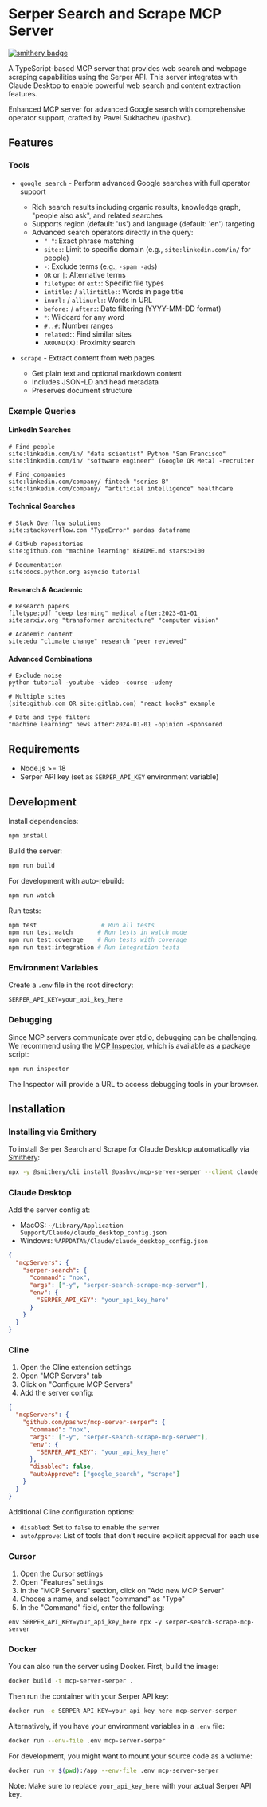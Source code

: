 # Serper Search and Scrape MCP Server
[![smithery badge](https://smithery.ai/badge/@pashvc/mcp-server-serper)](https://smithery.ai/server/@pashvc/mcp-server-serper)

A TypeScript-based MCP server that provides web search and webpage scraping capabilities using the Serper API. This server integrates with Claude Desktop to enable powerful web search and content extraction features.

Enhanced MCP server for advanced Google search with comprehensive operator support, crafted by Pavel Sukhachev (pashvc).

## Features

### Tools

- `google_search` - Perform advanced Google searches with full operator support
  - Rich search results including organic results, knowledge graph, "people also ask", and related searches
  - Supports region (default: 'us') and language (default: 'en') targeting
  - Advanced search operators directly in the query:
    - `" "`: Exact phrase matching
    - `site:`: Limit to specific domain (e.g., `site:linkedin.com/in/` for people)
    - `-`: Exclude terms (e.g., `-spam -ads`)
    - `OR` or `|`: Alternative terms
    - `filetype:` or `ext:`: Specific file types
    - `intitle:` / `allintitle:`: Words in page title
    - `inurl:` / `allinurl:`: Words in URL
    - `before:` / `after:`: Date filtering (YYYY-MM-DD format)
    - `*`: Wildcard for any word
    - `#..#`: Number ranges
    - `related:`: Find similar sites
    - `AROUND(X)`: Proximity search
  
- `scrape` - Extract content from web pages
  - Get plain text and optional markdown content
  - Includes JSON-LD and head metadata
  - Preserves document structure

### Example Queries

#### LinkedIn Searches
```
# Find people
site:linkedin.com/in/ "data scientist" Python "San Francisco"
site:linkedin.com/in/ "software engineer" (Google OR Meta) -recruiter

# Find companies  
site:linkedin.com/company/ fintech "series B" 
site:linkedin.com/company/ "artificial intelligence" healthcare
```

#### Technical Searches
```
# Stack Overflow solutions
site:stackoverflow.com "TypeError" pandas dataframe

# GitHub repositories
site:github.com "machine learning" README.md stars:>100

# Documentation
site:docs.python.org asyncio tutorial
```

#### Research & Academic
```
# Research papers
filetype:pdf "deep learning" medical after:2023-01-01
site:arxiv.org "transformer architecture" "computer vision"

# Academic content
site:edu "climate change" research "peer reviewed"
```

#### Advanced Combinations
```
# Exclude noise
python tutorial -youtube -video -course -udemy

# Multiple sites
(site:github.com OR site:gitlab.com) "react hooks" example

# Date and type filters
"machine learning" news after:2024-01-01 -opinion -sponsored
```

## Requirements

- Node.js >= 18
- Serper API key (set as `SERPER_API_KEY` environment variable)

## Development

Install dependencies:
```bash
npm install
```

Build the server:
```bash
npm run build
```

For development with auto-rebuild:
```bash
npm run watch
```

Run tests:
```bash
npm test                  # Run all tests
npm run test:watch       # Run tests in watch mode
npm run test:coverage    # Run tests with coverage
npm run test:integration # Run integration tests
```

### Environment Variables

Create a `.env` file in the root directory:

```
SERPER_API_KEY=your_api_key_here
```

### Debugging

Since MCP servers communicate over stdio, debugging can be challenging. We recommend using the [MCP Inspector](https://github.com/modelcontextprotocol/inspector), which is available as a package script:

```bash
npm run inspector
```

The Inspector will provide a URL to access debugging tools in your browser.

## Installation

### Installing via Smithery

To install Serper Search and Scrape for Claude Desktop automatically via [Smithery](https://smithery.ai/server/@marcopesani/mcp-server-serper):

```bash
npx -y @smithery/cli install @pashvc/mcp-server-serper --client claude
```

### Claude Desktop

Add the server config at:
- MacOS: `~/Library/Application Support/Claude/claude_desktop_config.json`
- Windows: `%APPDATA%/Claude/claude_desktop_config.json`

```json
{
  "mcpServers": {
    "serper-search": {
      "command": "npx",
      "args": ["-y", "serper-search-scrape-mcp-server"],
      "env": {
        "SERPER_API_KEY": "your_api_key_here"
      }
    }
  }
}
```

### Cline

1. Open the Cline extension settings
2. Open "MCP Servers" tab
3. Click on "Configure MCP Servers"
4. Add the server config:

```json
{
  "mcpServers": {
    "github.com/pashvc/mcp-server-serper": {
      "command": "npx",
      "args": ["-y", "serper-search-scrape-mcp-server"],
      "env": {
        "SERPER_API_KEY": "your_api_key_here"
      },
      "disabled": false,
      "autoApprove": ["google_search", "scrape"]
    }
  }
}
```

Additional Cline configuration options:
- `disabled`: Set to `false` to enable the server
- `autoApprove`: List of tools that don't require explicit approval for each use

### Cursor

1. Open the Cursor settings
2. Open "Features" settings
3. In the "MCP Servers" section, click on "Add new MCP Server"
4. Choose a name, and select "command" as "Type"
5. In the "Command" field, enter the following:

```
env SERPER_API_KEY=your_api_key_here npx -y serper-search-scrape-mcp-server
```

### Docker

You can also run the server using Docker. First, build the image:

```bash
docker build -t mcp-server-serper .
```

Then run the container with your Serper API key:

```bash
docker run -e SERPER_API_KEY=your_api_key_here mcp-server-serper
```

Alternatively, if you have your environment variables in a `.env` file:

```bash
docker run --env-file .env mcp-server-serper
```

For development, you might want to mount your source code as a volume:

```bash
docker run -v $(pwd):/app --env-file .env mcp-server-serper
```

Note: Make sure to replace `your_api_key_here` with your actual Serper API key.